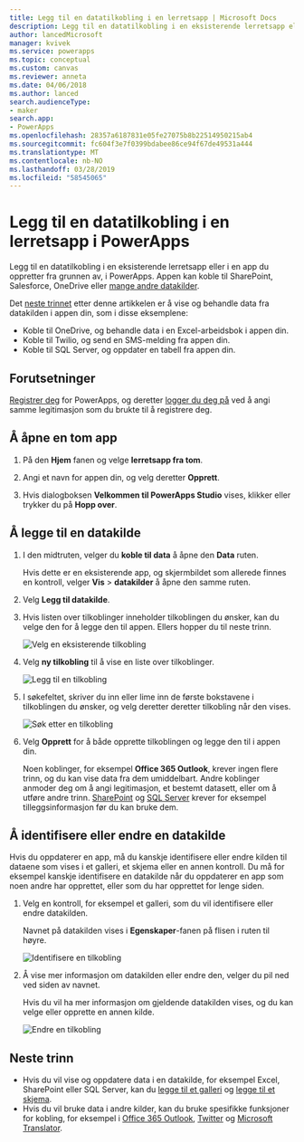 ```yaml
---
title: Legg til en datatilkobling i en lerretsapp | Microsoft Docs
description: Legg til en datatilkobling i en eksisterende lerretsapp eller en tom app
author: lancedMicrosoft
manager: kvivek
ms.service: powerapps
ms.topic: conceptual
ms.custom: canvas
ms.reviewer: anneta
ms.date: 04/06/2018
ms.author: lanced
search.audienceType:
- maker
search.app:
- PowerApps
ms.openlocfilehash: 28357a6187831e05fe27075b8b22514950215ab4
ms.sourcegitcommit: fc604f3e7f0399bdabee86ce94f67de49531a444
ms.translationtype: MT
ms.contentlocale: nb-NO
ms.lasthandoff: 03/28/2019
ms.locfileid: "58545065"
---
```

# <a name="add-a-data-connection-to-a-canvas-app-in-powerapps"></a>Legg til en datatilkobling i en lerretsapp i PowerApps

Legg til en datatilkobling i en eksisterende lerretsapp eller i en app du oppretter fra grunnen av, i PowerApps. Appen kan koble til SharePoint, Salesforce, OneDrive eller [mange andre datakilder](connections-list.md).

Det [neste trinnet](#next-steps) etter denne artikkelen er å vise og behandle data fra datakilden i appen din, som i disse eksemplene:

* Koble til OneDrive, og behandle data i en Excel-arbeidsbok i appen din.
* Koble til Twilio, og send en SMS-melding fra appen din.
* Koble til SQL Server, og oppdater en tabell fra appen din.

## <a name="prerequisites"></a>Forutsetninger

[Registrer deg](../signup-for-powerapps.md) for PowerApps, og deretter [logger du deg på](http://web.powerapps.com?utm_source=padocs&utm_medium=linkinadoc&utm_campaign=referralsfromdoc) ved å angi samme legitimasjon som du brukte til å registrere deg.

## <a name="open-a-blank-app"></a>Å åpne en tom app

1. På den **Hjem** fanen og velge **lerretsapp fra tom**.

1. Angi et navn for appen din, og velg deretter **Opprett**.

1. Hvis dialogboksen **Velkommen til PowerApps Studio** vises, klikker eller trykker du på **Hopp over**.

## <a name="add-data-source"></a>Å legge til en datakilde

1. I den midtruten, velger du **koble til data** å åpne den **Data** ruten.

    Hvis dette er en eksisterende app, og skjermbildet som allerede finnes en kontroll, velger **Vis** > **datakilder** å åpne den samme ruten.

1. Velg **Legg til datakilde**.

1. Hvis listen over tilkoblinger inneholder tilkoblingen du ønsker, kan du velge den for å legge den til appen. Ellers hopper du til neste trinn.

    ![Velg en eksisterende tilkobling](./media/add-data-connection/choose-existing-connection.png)

1. Velg **ny tilkobling** til å vise en liste over tilkoblinger.

    ![Legg til en tilkobling](./media/add-data-connection/add-connection.png)

1. I søkefeltet, skriver du inn eller lime inn de første bokstavene i tilkoblingen du ønsker, og velg deretter deretter tilkobling når den vises.

    ![Søk etter en tilkobling](./media/add-data-connection/search-connections.png)

1. Velg **Opprett** for å både opprette tilkoblingen og legge den til i appen din.

    Noen koblinger, for eksempel **Office 365 Outlook**, krever ingen flere trinn, og du kan vise data fra dem umiddelbart. Andre koblinger anmoder deg om å angi legitimasjon, et bestemt datasett, eller om å utføre andre trinn. [SharePoint](connections/connection-sharepoint-online.md) og [SQL Server](connections/connection-azure-sqldatabase.md) krever for eksempel tilleggsinformasjon før du kan bruke dem.

## <a name="identify-or-change-a-data-source"></a>Å identifisere eller endre en datakilde
Hvis du oppdaterer en app, må du kanskje identifisere eller endre kilden til dataene som vises i et galleri, et skjema eller en annen kontroll. Du må for eksempel kanskje identifisere en datakilde når du oppdaterer en app som noen andre har opprettet, eller som du har opprettet for lenge siden.

1. Velg en kontroll, for eksempel et galleri, som du vil identifisere eller endre datakilden.

    Navnet på datakilden vises i **Egenskaper**-fanen på flisen i ruten til høyre.

    ![Identifisere en tilkobling](./media/add-data-connection/identify-connection.png)

1. Å vise mer informasjon om datakilden eller endre den, velger du pil ned ved siden av navnet.

    Hvis du vil ha mer informasjon om gjeldende datakilden vises, og du kan velge eller opprette en annen kilde.

    ![Endre en tilkobling](./media/add-data-connection/change-connection.png)

## <a name="next-steps"></a>Neste trinn

* Hvis du vil vise og oppdatere data i en datakilde, for eksempel Excel, SharePoint eller SQL Server, kan du [legge til et galleri](add-gallery.md) og [legge til et skjema](add-form.md).
* Hvis du vil bruke data i andre kilder, kan du bruke spesifikke funksjoner for kobling, for eksempel i [Office 365 Outlook](connections/connection-office365-outlook.md), [Twitter](connections/connection-twitter.md) og [Microsoft Translator](connections/connection-microsoft-translator.md).
